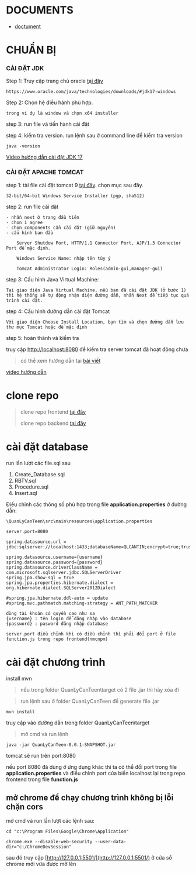 # DOCUMENTS
- [doctument](https://drive.google.com/drive/u/0/folders/12KTQyu9NfOW5YnRo4qgC-4i08HdTtEDU)

# CHUẨN BỊ

### CÀI ĐẶT JDK
Step 1: Truy cập trang chủ oracle
[tại đây](https://www.oracle.com/java/technologies/downloads/#jdk17-windows)

    https://www.oracle.com/java/technologies/downloads/#jdk17-windows

Step 2: Chọn hệ điều hành phù hợp. 

    trong ví dụ là window và chọn x64 installer

step 3: run file và tiến hành cài đặt

step 4: kiểm tra version. run lệnh sau ở command line để kiểm tra version 

    java -version

[Video hướng dẫn cài đặt JDK 17](https://www.youtube.com/watch?v=fFbdHAD4ekg)

### CÀI ĐẶT APACHE TOMCAT

step 1: tài file cài đặt tomcat 9 [tại đây](https://tomcat.apache.org/download-90.cgi). chọn mục sau đây.

    32-bit/64-bit Windows Service Installer (pgp, sha512)

step 2: run file cài đặt

    - nhấn next ở trang đầu tiên
    - chọn i agree
    - chọn components cần cài đặt (giữ nguyên)
    - cấu hình ban đầu

        Server Shutdow Port, HTTP/1.1 Connector Port, AJP/1.3 Connector Port để mặc định.

        Windows Service Name: nhập tên tùy ý

        Tomcat Administrator Login: Roles(admin-gui,manager-gui)



 step 3: Cấu hình Java Virtual Machine:

    Tại giao diện Java Virtual Machine, nếu bạn đã cài đặt JDK (ở bước 1) thì hệ thống sẽ tự động nhận diện đường dẫn, nhấn Next để tiếp tục quá trình cài đặt.

step 4: Cấu hình đường dẫn cài đặt Tomcat

    Với giao diện Choose Install Location, bạn tìm và chọn đường dẫn lưu thư mục Tomcat hoặc để mặc định

step 5: hoàn thành và kiểm tra

truy cập [http://localhost:8080](http://localhost:8080) để kiểm tra server tomcat đã hoạt động chưa


 > có thể xem hướng dẫn tại [bài viết](https://hiepsharing.com/>cai-dat-tomcat-9-tren-windows/)

[video hướng dẫn](https://www.youtube.com/watch?v=hz-Pb1MgRBU)


# clone repo

> clone repo frontend [tại đây](https://github.com/Tthanhwork94/nmcnpm)
>
> clone repo backend [tại đây](https://github.com/Tthanhwork94/quanlyCanTeen)
>

# cài đặt database


run lần lượt các file.sql sau

1. Create_Database.sql
2. RBTV.sql
3. Procedure.sql
4. Insert.sql

Điều chỉnh các thông số phù hợp trong file
**application.properties** ở đường dẫn:

    \QuanLyCanTeen\src\main\resources\application.properties

```
server.port=8080

spring.datasource.url = jdbc:sqlserver://localhost:1433;databaseName=QLCANTIN;encrypt=true;trustServerCertificate=true;

spring.datasource.username={username}
spring.datasource.password={password}
spring.datasource.driverClassName = com.microsoft.sqlserver.jdbc.SQLServerDriver
spring.jpa.show-sql = true
spring.jpa.properties.hibernate.dialect = org.hibernate.dialect.SQLServer2012Dialect

#spring.jpa.hibernate.ddl-auto = update
#spring.mvc.pathmatch.matching-strategy = ANT_PATH_MATCHER
```

    dùng tài khoản có quyền cao như sa 
    {username} : tên login để đăng nhập vào database
    {password} : pasword đăng nhập database

    server.port điều chỉnh khi có điều chỉnh thì phải đổi port ở file function.js trong repo frontend(nmcnpm)
 
# cài đặt chương trình

install mvn

> nếu trong folder QuanLyCanTeen\target có 2 file .jar thì hãy xóa đi

> run lệnh sau ở folder QuanLyCanTeen để generate file .jar 

    mvn install

truy cập vào đường dẫn trong folder QuanLyCanTeen\target

> mở cmd và run lệnh

    java -jar QuanLyCanTeen-0.0.1-SNAPSHOT.jar

tomcat sẽ run trên port:8080

nếu port 8080 đã dùng ở ứng dụng khác thì ta có thể đổi port trong file **application.properties** và điều chỉnh port của biến localhost lại trong repo frontend trong file **function.js**


## mở chrome để chạy chương trình không bị lỗi chặn cors

mở cmd và run lần lượt các lệnh sau:

    cd "c:\Program Files\Google\Chrome\Application"

    chrome.exe --disable-web-security --user-data-dir="c:/ChromeDevSession"

sau đó truy cập [http://127.0.0.1:5501/](http://127.0.0.1:5501/) ở cửa sổ chrome mới vừa được mở lên